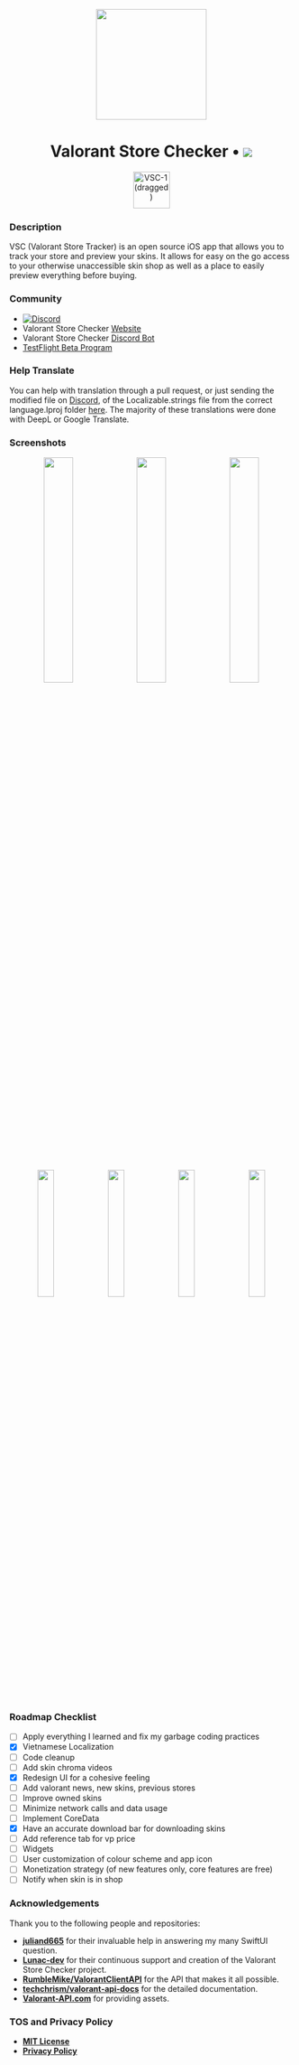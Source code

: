  <p align="center"><image src="https://user-images.githubusercontent.com/77747704/219510023-acf850d7-1bde-40b9-84ed-96446755e420.png" width="196px" height="196px" /></p>

 

<h1 align="center">Valorant Store Checker • <img src="https://hitsofcode.com/github/SoloUnity/valorant-store-checker-iOS?branch=main" /></h1>

 <p align="center"><a href="https://apps.apple.com/ca/app/store-checker-for-valorant/id1637273546"><img height="65" alt="VSC-1 (dragged)" src="https://user-images.githubusercontent.com/77747704/184449890-c3620a49-6303-494e-8bcb-f0fd005b9a6d.png"></a></p>

### Description
VSC (Valorant Store Tracker) is an open source iOS app that allows you to track your store and preview your skins. It allows for easy on the go access to your otherwise unaccessible skin shop as well as a place to easily preview everything before buying. 
   
### Community
- [![Discord](https://img.shields.io/discord/781946764168658984?color=rgb%2888%2C101%2C242%29&label=discord&style=for-the-badge)](https://discord.gg/vK5mzjvqYM)
- Valorant Store Checker [Website](https://valorantstore.net) 
- Valorant Store Checker [Discord Bot](https://discord.com/api/oauth2/authorize?client_id=962376379658297375&permissions=274878286912&scope=bot%20applications.commands) 
- [TestFlight Beta Program](https://testflight.apple.com/join/StWXuCsq)

### Help Translate
You can help with translation through a pull request, or just sending the modified file on [Discord](https://discord.gg/vK5mzjvqYM), of the Localizable.strings file from the correct language.lproj folder [here](https://github.com/SoloUnity/Valorant-Store-Checker-App/tree/development/ValorantStoreChecker/Ressources). The majority of these translations were done with DeepL or Google Translate. 

### Screenshots

<p align=center>
  <img width="32%" src="https://user-images.githubusercontent.com/77747704/212138466-0d2dcb47-ade3-418a-b249-b99448087a41.png" />
  <img width="32%" src="https://user-images.githubusercontent.com/77747704/212136317-2f9f4fc7-67d8-4d0b-b433-0f5715ef59c4.png" />
  <img width="32%" src="https://user-images.githubusercontent.com/77747704/212136635-bc9c4c05-7d04-4911-b4e2-6382236da6d3.png" />
</p>

<p align=center>
  <img width="24%" src="https://user-images.githubusercontent.com/77747704/212137194-c5703512-b305-43b7-bb35-425a802ac3ac.png" />
  <img width="24%" src="https://user-images.githubusercontent.com/77747704/212136315-e59742e9-f84c-4756-b0be-73161d38d0fb.png" />
  <img width="24%" src="https://user-images.githubusercontent.com/77747704/212136640-e03aaa83-bef1-471e-8179-637b62b56c15.png" />
  <img width="24%" src="https://user-images.githubusercontent.com/77747704/212136630-ff11a448-a1a9-4fe5-b83f-c3b4e9be0755.png" />
</p>

### Roadmap Checklist
- [ ] Apply everything I learned and fix my garbage coding practices
- [x] Vietnamese Localization
- [ ] Code cleanup
- [ ] Add skin chroma videos
- [x] Redesign UI for a cohesive feeling
- [ ] Add valorant news, new skins, previous stores
- [ ] Improve owned skins
- [ ] Minimize network calls and data usage
- [ ] Implement CoreData
- [x] Have an accurate download bar for downloading skins
- [ ] Add reference tab for vp price
- [ ] Widgets
- [ ] User customization of colour scheme and app icon
- [ ] Monetization strategy (of new features only, core features are free)
- [ ] Notify when skin is in shop

### Acknowledgements
Thank you to the following people and repositories:

- **[juliand665](https://github.com/juliand665)** for their invaluable help in answering my many SwiftUI question.
- **[Lunac-dev](https://github.com/Lunac-dev)** for their continuous support and creation of the Valorant Store Checker project.
- **[RumbleMike/ValorantClientAPI](https://github.com/RumbleMike/ValorantClientAPI)** for the API that makes it all possible.
- **[techchrism/valorant-api-docs](https://github.com/techchrism/valorant-api-docs)** for the detailed documentation.
- **[Valorant-API.com](https://valorant-api.com)** for providing assets.

### TOS and Privacy Policy
- **[MIT License](https://github.com/SoloUnity/Valorant-Store-Checker-App/blob/main/License)**
- **[Privacy Policy](https://www.craft.do/s/fQxdg6aSyp8WAk)**




